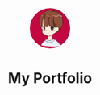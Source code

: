 <div align="center">
   <img width=80 style="border-radius:50%;" height=80 src="./images/rishikesh-av.png"/>
   <h1 >My Portfolio</h1>
   
</div>
